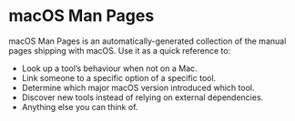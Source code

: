 # macOS Man Pages

macOS Man Pages is an automatically-generated collection of the manual pages shipping with macOS. Use it as a quick reference to:

* Look up a tool’s behaviour when not on a Mac.
* Link someone to a specific option of a specific tool.
* Determine which major macOS version introduced which tool.
* Discover new tools instead of relying on external dependencies.
* Anything else you can think of.
